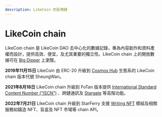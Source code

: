 ```yaml
---
description: LikeCoin 的區塊鏈
---
```


# LikeCoin chain

LikeCoin chain 是 LikeCoin DAO 去中心化的數據記錄，專為內容創作和資料產權而設計，提供高效、便宜，及尤其重要的獨立性。LikeCoin chain 上的開放數據可在 [Big Dipper](http://likecoin.bigdipper.live/) 上瀏覽。

**2019年11月15日** LikeCoin 由 ERC-20 升級到 [Cosmos Hub](https://cosmos.network/) 生態系的 LikeCoin chain 版本代號 SheungWan。

**2021年8月18日** LikeCoin chain 升級到 FoTan 版本提供 [International Standard Content Number ("ISCN")](../decentralized-publishing/what-is-iscn.md) 、跨鏈通訊及 [Stargate](https://stargate.cosmos.network/) 等高階功能。

**2022年7月21日** LikeCoin chain 升級到 StarFerry 支援 [Writing NFT](../writing-nft/) 模組及相關服務如鑄造 NFT、盲盒及 NFT 市場等 chain API。
